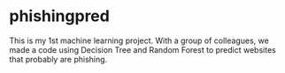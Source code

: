 # phishingpred
This is my 1st machine learning project. With a group of colleagues, we made a code using Decision Tree and Random Forest to predict websites that probably are phishing.
